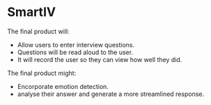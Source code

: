 # SmartIV
The final product will:
- Allow users to enter interview questions.
- Questions will be read aloud to the user. 
- It will record the user so they can view how well they did.

The final product might: 
- Encorporate emotion detection. 
- analyse their answer and generate a more streamlined response. 
